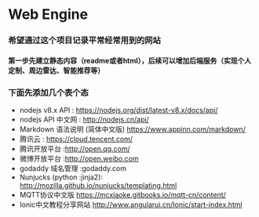 # Web Engine
### 希望通过这个项目记录平常经常用到的网站
#### 第一步先建立静态内容（readme或者html），后续可以增加后端服务（实现个人定制、周边雷达、智能推荐等）

### 下面先添加几个表个态
* nodejs v8.x API  : https://nodejs.org/dist/latest-v8.x/docs/api/
* nodejs API 中文网 : http://nodejs.cn/api/
* Markdown 语法说明 (简体中文版) https://www.appinn.com/markdown/
* 腾讯云 : https://cloud.tencent.com/
* 腾讯开放平台 :http://open.qq.com/
* 微博开放平台 :http://open.weibo.com
* godaddy 域名管理 :godaddy.com
* Nunjucks  (python :jinja2): http://mozilla.github.io/nunjucks/templating.html
* MQTT协议中文版 https://mcxiaoke.gitbooks.io/mqtt-cn/content/
* Ionic中文教程分享网站 http://www.angularui.cn/Ionic/start-index.html
